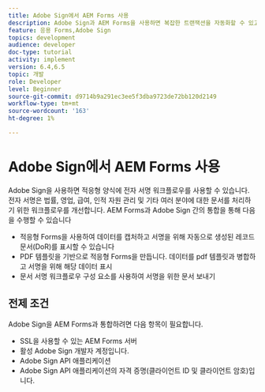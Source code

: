 ```yaml
---
title: Adobe Sign에서 AEM Forms 사용
description: Adobe Sign과 AEM Forms을 사용하면 복잡한 트랜잭션을 자동화할 수 있고, 원활한 디지털 경험의 일부로 법적 전자 서명을 포함시킬 수 있습니다.
feature: 응용 Forms,Adobe Sign
topics: development
audience: developer
doc-type: tutorial
activity: implement
version: 6.4,6.5
topic: 개발
role: Developer
level: Beginner
source-git-commit: d9714b9a291ec3ee5f3dba9723de72bb120d2149
workflow-type: tm+mt
source-wordcount: '163'
ht-degree: 1%

---
```


# Adobe Sign에서 AEM Forms 사용

Adobe Sign을 사용하면 적응형 양식에 전자 서명 워크플로우를 사용할 수 있습니다. 전자 서명은 법률, 영업, 급여, 인적 자원 관리 및 기타 여러 분야에 대한 문서를 처리하기 위한 워크플로우를 개선합니다.
AEM Forms과 Adobe Sign 간의 통합을 통해 다음을 수행할 수 있습니다

* 적응형 Forms을 사용하여 데이터를 캡처하고 서명을 위해 자동으로 생성된 레코드 문서(DoR)를 표시할 수 있습니다
* PDF 템플릿을 기반으로 적응형 Forms을 만듭니다. 데이터를 pdf 템플릿과 병합하고 서명을 위해 해당 데이터 표시
* 문서 서명 워크플로우 구성 요소를 사용하여 서명을 위한 문서 보내기

## 전제 조건

Adobe Sign을 AEM Forms과 통합하려면 다음 항목이 필요합니다.

* SSL을 사용할 수 있는 AEM Forms 서버
* 활성 Adobe Sign 개발자 계정입니다.
* Adobe Sign API 애플리케이션
* Adobe Sign API 애플리케이션의 자격 증명(클라이언트 ID 및 클라이언트 암호)입니다.


